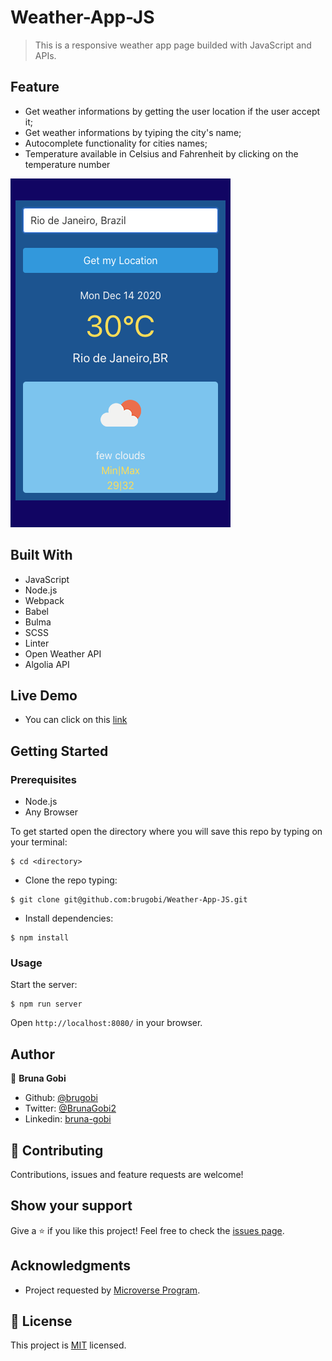 # Weather-App-JS

> This is a responsive weather app page builded with JavaScript and APIs.

## Feature

- Get weather informations by getting the user location if the user accept it;
- Get weather informations by tyiping the city's name;
- Autocomplete functionality for cities names;
- Temperature available in Celsius and Fahrenheit by clicking on the temperature number


![home_page](./src/assets/weather.png)

## Built With

- JavaScript
- Node.js
- Webpack
- Babel
- Bulma
- SCSS
- Linter
- Open Weather API
- Algolia API

## Live Demo

- You can click on this [link](https://raw.githack.com/brugobi/Weather-App-JS/feature_v1/dist/index.html)

## Getting Started

### Prerequisites

- Node.js
- Any Browser

To get started open the directory where you will save this repo by typing on your terminal:

```
$ cd <directory>
```

- Clone the repo typing:

```
$ git clone git@github.com:brugobi/Weather-App-JS.git
```

- Install dependencies:

```
$ npm install
```

### Usage

Start the server:

```
$ npm run server
```

Open `http://localhost:8080/` in your browser.

## Author

👤 **Bruna Gobi**

- Github: [@brugobi](https://github.com/brugobi)
- Twitter: [@BrunaGobi2](https://twitter.com/BrunaGobi2)
- Linkedin: [bruna-gobi](https://www.linkedin.com/in/bruna-gobi/)

## 🤝 Contributing

Contributions, issues and feature requests are welcome!

## Show your support

Give a ⭐️ if you like this project!
Feel free to check the [issues page](issues/).

## Acknowledgments

- Project requested by [Microverse Program](https://www.microverse.org/).

## 📝 License

This project is [MIT](lic.url) licensed.

